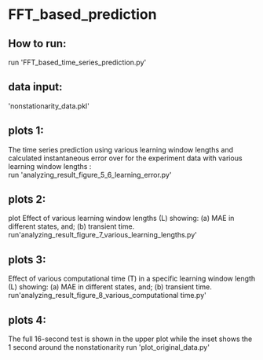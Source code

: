 # FFT_based_prediction
## How to run:
run 'FFT_based_time_series_prediction.py' 
## data input:
'nonstationarity_data.pkl'
## plots 1:
 The time series prediction using various learning window lengths and calculated instantaneous error over for the experiment data with various learning window lengths :  
run 'analyzing_result_figure_5_6_learning_error.py'
## plots 2:
plot Effect of various learning window lengths (L) showing:
(a) MAE in different states, and; (b) transient time.
run'analyzing_result_figure_7_various_learning_lengths.py'
## plots 3:
Effect of various computational time (T) in a specific
learning window length (L) showing: (a) MAE in different states, and;
(b) transient time.
run'analyzing_result_figure_8_various_computational time.py'
## plots 4:
The full 16-second test is shown in the upper plot while the inset shows the 1 second around the nonstationarity
 run 'plot_original_data.py'
